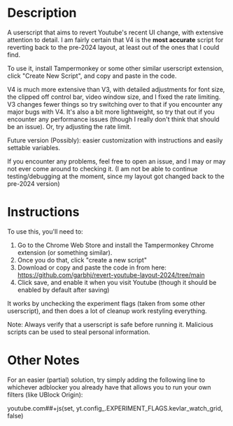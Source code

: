 # Description
A userscript that aims to revert Youtube's recent UI change, with extensive attention to detail. 
I am fairly certain that V4 is the **most accurate** script for reverting back to the pre-2024 layout, at least out of the ones that I could find.

To use it, install Tampermonkey or some other similar userscript extension, click "Create New Script", and copy and paste in the code.

V4 is much more extensive than V3, with detailed adjustments for font size, the clipped off control bar, video window size, and I fixed the rate limiting.
V3 changes fewer things so try switching over to that if you encounter any major bugs with V4. It's also a bit more lightweight, so try that out if you encounter any performance issues (though I really don't think that should be an issue). Or, try adjusting the rate limit.

Future version (Possibly): easier customization with instructions and easily settable variables.

If you encounter any problems, feel free to open an issue, and I may or may not ever come around to checking it.
(I am not be able to continue testing/debugging at the moment, since my layout got changed back to the pre-2024 version)

# Instructions
To use this, you'll need to:

1. Go to the Chrome Web Store and install the Tampermonkey Chrome extension (or something similar).
2. Once you do that, click "create a new script"
3. Download or copy and paste the code in from here: https://github.com/garbhj/revert-youtube-layout-2024/tree/main
4. Click save, and enable it when you visit Youtube (though it should be enabled by default after saving)

It works by unchecking the experiment flags (taken from some other userscript), and then does a lot of cleanup work restyling everything.

Note: Always verify that a userscript is safe before running it. Malicious scripts can be used to steal personal information.

# Other Notes
For an easier (partial) solution, try simply adding the following line to whichever adblocker you already have that allows you to run your own filters (like UBlock Origin):

  youtube.com##+js(set, yt.config_.EXPERIMENT_FLAGS.kevlar_watch_grid, false)
